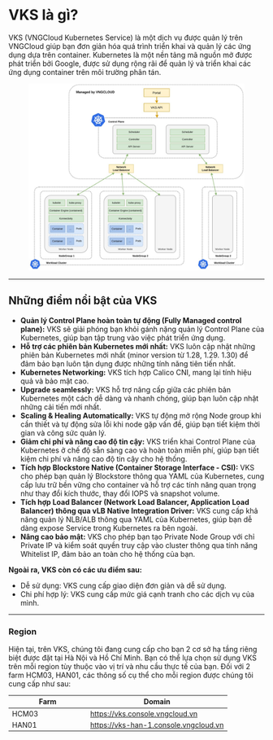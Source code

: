 # VKS là gì?

VKS (VNGCloud Kubernetes Service) là một dịch vụ được quản lý trên VNGCloud giúp bạn đơn giản hóa quá trình triển khai và quản lý các ứng dụng dựa trên container. Kubernetes là một nền tảng mã nguồn mở được phát triển bởi Google, được sử dụng rộng rãi để quản lý và triển khai các ứng dụng container trên môi trường phân tán.

<figure><img src="../.gitbook/assets/vks_la_gi.png" alt=""><figcaption></figcaption></figure>



***

## Những điểm nổi bật của VKS <a href="#whatisvks-nhungdiemnoibatcuavks" id="whatisvks-nhungdiemnoibatcuavks"></a>

* **Quản lý Control Plane hoàn toàn tự động (Fully Managed control plane):** VKS sẽ giải phóng bạn khỏi gánh nặng quản lý Control Plane của Kubernetes, giúp bạn tập trung vào việc phát triển ứng dụng.
* **Hỗ trợ các phiên bản Kubernetes mới nhất:** VKS luôn cập nhật những phiên bản Kubernetes mới nhất (minor version từ 1.28, 1.29. 1.30) để đảm bảo bạn luôn tận dụng được những tính năng tiên tiến nhất.
* **Kubernetes Networking:** VKS tích hợp Calico CNI, mang lại tính hiệu quả và bảo mật cao.
* **Upgrade seamlessly:** VKS hỗ trợ nâng cấp giữa các phiên bản Kubernetes một cách dễ dàng và nhanh chóng, giúp bạn luôn cập nhật những cải tiến mới nhất.
* **Scaling & Healing Automatically:** VKS tự động mở rộng Node group khi cần thiết và tự động sửa lỗi khi node gặp vấn đề, giúp bạn tiết kiệm thời gian và công sức quản lý.
* **Giảm chi phí và nâng cao độ tin cậy:** VKS triển khai Control Plane của Kubernetes ở chế độ sẵn sàng cao và hoàn toàn miễn phí, giúp bạn tiết kiệm chi phí và nâng cao độ tin cậy cho hệ thống.
* **Tích hợp Blockstore Native (Container Storage Interface - CSI):** VKS cho phép bạn quản lý Blockstore thông qua YAML của Kubernetes, cung cấp lưu trữ bền vững cho container và hỗ trợ các tính năng quan trọng như thay đổi kích thước, thay đổi IOPS và snapshot volume.
* **Tích hợp Load Balancer (Network Load Balancer, Application Load Balancer) thông qua vLB Native Integration Driver:** VKS cung cấp khả năng quản lý NLB/ALB thông qua YAML của Kubernetes, giúp bạn dễ dàng expose Service trong Kubernetes ra bên ngoài.
* **Nâng cao bảo mật:** VKS cho phép bạn tạo Private Node Group với chỉ Private IP và kiểm soát quyền truy cập vào cluster thông qua tính năng Whitelist IP, đảm bảo an toàn cho hệ thống của bạn.

**Ngoài ra, VKS còn có các ưu điểm sau:**

* Dễ sử dụng: VKS cung cấp giao diện đơn giản và dễ sử dụng.
* Chi phí hợp lý: VKS cung cấp mức giá cạnh tranh cho các dịch vụ của mình.

***

### **Region** <a href="#farm" id="farm"></a>

Hiện tại, trên VKS, chúng tôi đang cung cấp cho bạn 2 cơ sở hạ tầng riêng biệt được đặt tại Hà Nội và Hồ Chí Minh. Bạn có thể lựa chọn sử dụng VKS trên mỗi region tùy thuộc vào vị trí và nhu cầu thực tế của bạn. Đối với 2 farm HCM03, HAN01, các thông số cụ thể cho mỗi region được chúng tôi cung cấp như sau:

<table><thead><tr><th width="140">Farm</th><th>Domain</th></tr></thead><tbody><tr><td>HCM03</td><td><a href="https://vks.console.vngcloud.vn/overview">https://vks.console.vngcloud.vn</a></td></tr><tr><td>HAN01</td><td><a href="https://vks-han-1.console.vngcloud.vn/overview">https://vks-han-1.console.vngcloud.vn</a></td></tr></tbody></table>
